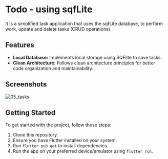 # Todo - using sqfLite

It is a simplified task application that uses the sqfLite database, to perform work, update and delete tasks (CRUD operations).

## Features

- **Local Database:** Implements local storage using SQFlite to save tasks.
- **Clean Architecture:** Follows clean architecture principles for better code organization and maintainability.

## Screenshots
![05_tasks](https://github.com/user-attachments/assets/ab291f1f-636c-4092-8dc1-b611ba291405)


## Getting Started

To get started with the project, follow these steps:

1. Clone this repository.
2. Ensure you have Flutter installed on your system.
3. Run `flutter pub get` to install dependencies.
4. Run the app on your preferred device/emulator using `flutter run`.
